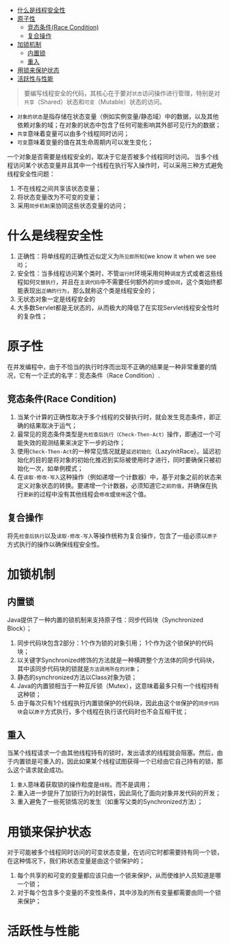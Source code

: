 <!-- TOC -->

- [什么是线程安全性](#什么是线程安全性)
- [原子性](#原子性)
    - [竞态条件(Race Condition)](#竞态条件race-condition)
    - [复合操作](#复合操作)
- [加锁机制](#加锁机制)
    - [内置锁](#内置锁)
    - [重入](#重入)
- [用锁来保护状态](#用锁来保护状态)
- [活跃性与性能](#活跃性与性能)

<!-- /TOC -->

>要编写线程安全的代码，其核心在于要对`状态`访问操作进行管理，特别是对`共享`（Shared）状态和`可变`（Mutable）状态的访问。
* `对象的状态`是指存储在状态变量（例如实例变量/静态域）中的数据，以及其他依赖对象的域；在对象的状态中包含了任何可能影响其外部可见行为的数据；
* `共享`意味着变量可以由多个线程同时访问；
* `可变`意味着变量的值在其生命周期内可以发生变化；

一个对象是否需要是线程安全的，取决于它是否被多个线程同时访问。
当多个线程访问某个状态变量并且其中一个线程在执行写入操作时，可以采用三种方式避免线程安全性问题：
1. 不在线程之间共享该状态变量；
2. 将状态变量改为不可变的变量；
3. 采用`同步机制`来协同这些状态变量的访问；

# 什么是线程安全性
1. 正确性：将单线程的正确性近似定义为`所见即所知`(we know it when we see it)；
2. 安全性：当多线程访问某个类时，不管`运行时`环境采用何种`调度`方式或者这些线程如何`交替执行`，并且在`主调代码`中不需要任何额外的`同步`或`协同`，这个类始终都能表现出`正确的行为`，那么就称这个类是线程安全的；
3. 无状态对象一定是线程安全的
4. 大多数Servlet都是无状态的，从而极大的降低了在实现Servlet线程安全性时的复杂性；

# 原子性
在并发编程中，由于不恰当的执行时序而出现不正确的结果是一种非常重要的情况，它有一个正式的名字：竞态条件（Race Condition）.
## 竞态条件(Race Condition)
1. 当某个计算的正确性取决于多个线程的交替执行时，就会发生竞态条件，即正确的结果取决于运气；
2. 最常见的竞态条件类型是`先检查后执行（Check-Then-Act）`操作，即通过一个可能失效的观测结果来决定下一步的动作；
3. 使用`Check-Then-Act`的一种常见情况就是`延迟初始化`（LazyInitRace）。延迟初始化的目的是将对象的初始化推迟到实际被使用时才进行，同时要确保只被初始化一次，如单例模式；
4. 在`读取-修改-写入`这种操作（例如递增一个计数器）中，基于对象之前的状态来定义对象状态的转换。要递增一个计数器，必须知道它`之前的值`，并确保在执行`更新`的过程中没有其他线程会`修改`或`使用`这个值。

## 复合操作
将先`检查后执行`以及`读取-修改-写入`等操作统称为复合操作，包含了一组必须以`原子`方式执行的操作以确保线程安全性。

# 加锁机制
## 内置锁
Java提供了一种内置的锁机制来支持原子性：同步代码块（Synchronized Block）；
1. 同步代码块包含2部分：1个作为锁的对象引用； 1个作为这个锁保护的代码块；
2. 以关键字Synchronized修饰的方法就是一种横跨整个方法体的同步代码块，其中该同步代码块的锁就是`方法调用所在的对象`；
3. 静态的synchronized方法以Class对象为锁；
4. Java的内置锁相当于一种互斥锁（Mutex），这意味着最多只有一个线程持有这种锁；
5. 由于每次只有1个线程执行内置锁保护的代码块，因此由这个`锁`保护的`同步代码块`会以`原子`方式执行，多个线程在执行该代码时也不会互相干扰；

## 重入
当某个线程请求一个由其他线程持有的锁时，发出请求的线程就会阻塞。然后，由于内置锁是可重入的，因此如果某个线程试图获得一个已经由它自己持有的锁，那么这个请求就会成功。
1. `重入`意味着获取锁的操作粒度是`线程`。而不是调用；
2. 重入进一步提升了加锁行为的封装性，因此简化了面向对象并发代码的开发；
3. 重入避免了一些死锁情况的发生（如重写父类的Synchronized方法）；

# 用锁来保护状态
对于可能被多个线程同时访问的可变状态变量，在访问它时都需要持有同一个锁，在这种情况下，我们称状态变量是由这个锁保护的；
1. 每个共享的和可变的变量都应该只由一个锁来保护，从而使维护人员知道是哪一个锁；
2. 对于每个包含多个变量的不变性条件，其中涉及的所有变量都需要由同一个锁来保护；


# 活跃性与性能

